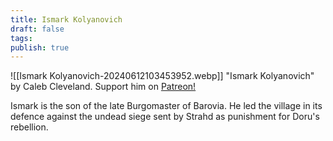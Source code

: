 ```yaml
---
title: Ismark Kolyanovich
draft: false
tags: 
publish: true
---
```

![[Ismark Kolyanovich-20240612103453952.webp]]
"Ismark Kolyanovich" by Caleb Cleveland. Support him on [Patreon!](https://patreon.com/calebisdrawing/)

Ismark is the son of the late Burgomaster of Barovia.  He led the village in its defence against the undead siege sent by Strahd as punishment for Doru's rebellion.
